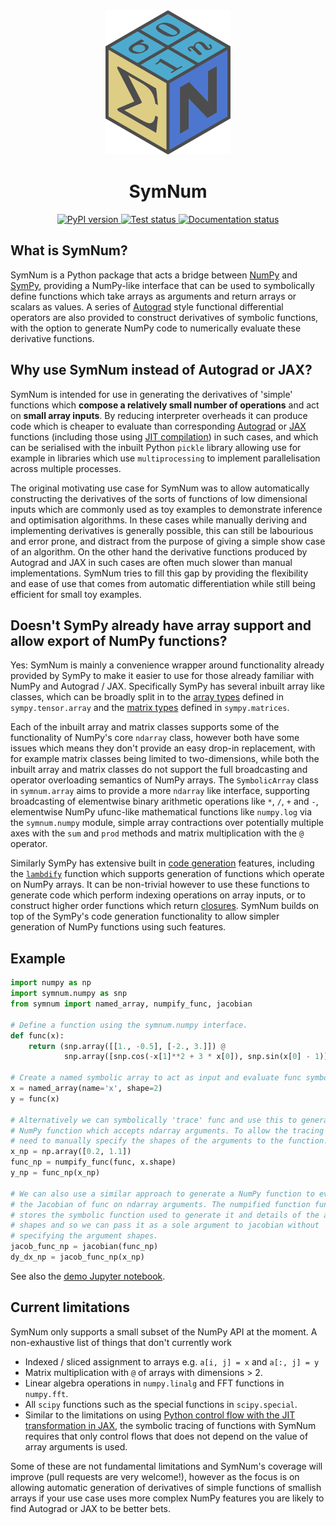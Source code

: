 
<div style="text-align: center;" align="center">

<img src="images/logomark-dark-background.svg" width="200"/>

<h1>SymNum</h1>

<a href="https://badge.fury.io/py/symnum">
  <img src="https://badge.fury.io/py/symnum.svg" alt="PyPI version"/>
</a>
<a href="https://github.com/matt-graham/symnum/actions/workflows/tests.yml">
  <img src="https://github.com/matt-graham/symnum/actions/workflows/tests.yml/badge.svg" alt="Test status" />
</a>
<a href="https://matt-graham.github.io/symnum">
  <img src="https://github.com/matt-graham/symnum/actions/workflows/docs.yml/badge.svg" alt="Documentation status" />
</a>
</div>


## What is SymNum?

SymNum is a Python package that acts a bridge between
[NumPy](https://numpy.org/) and [SymPy](https://www.sympy.org/), providing a
NumPy-like interface that can be used to symbolically define functions which
take arrays as arguments and return arrays or scalars as values. A series of
[Autograd](https://github.com/HIPS/autograd) style functional differential
operators are also provided to construct derivatives of symbolic functions,
with the option to generate NumPy code to numerically evaluate these derivative
functions.

## Why use SymNum instead of Autograd or JAX?

SymNum is intended for use in generating the derivatives of 'simple' functions
which **compose a relatively small number of operations** and act on **small
array inputs**. By reducing interpreter overheads it can produce code which is
cheaper to evaluate than corresponding
[Autograd](https://github.com/HIPS/autograd)  or
[JAX](https://github.com/google/jax) functions (including those using  [JIT
compilation](https://jax.readthedocs.io/en/latest/notebooks/quickstart.html#Using-jit-to-speed-up-functions))
in such cases, and which can be serialised with the inbuilt Python `pickle`
library allowing use for example in libraries which use `multiprocessing` to
implement parallelisation across multiple processes.

The original motivating use case for SymNum was to allow automatically
constructing the  derivatives of the sorts of functions of low dimensional
inputs which are  commonly used as toy examples to demonstrate inference and
optimisation algorithms. In these cases while manually deriving and
implementing derivatives is generally possible, this can still be labourious
and error prone, and distract from the purpose of giving a simple show case of
an algorithm. On the other hand the derivative functions produced by Autograd
and JAX in such cases are often much slower than manual implementations. SymNum
tries to fill this gap by providing the flexibility and ease of use that comes
from automatic differentiation while still being efficient for small toy
examples.


## Doesn't SymPy already have array support and allow export of NumPy functions?

Yes: SymNum is mainly a convenience wrapper around functionality already
provided by SymPy to make it easier to use for those already familiar with
NumPy and Autograd / JAX. Specifically SymPy has several inbuilt array like
classes, which can be broadly split in to the [array
types](https://docs.sympy.org/latest/modules/tensor/array.html) defined  in
`sympy.tensor.array` and the  [matrix
types](https://docs.sympy.org/latest/modules/matrices/matrices.html)  defined
in `sympy.matrices`.

Each of the inbuilt array and matrix classes supports some of the functionality
of NumPy's core `ndarray` class, however both have some issues which means they
don't provide an easy drop-in replacement, with for example matrix classes
being limited to two-dimensions, while both the inbuilt array and matrix
classes do not support the full broadcasting and operator overloading semantics
of NumPy arrays. The `SymbolicArray` class in `symnum.array` aims to provide a
more `ndarray` like interface, supporting broadcasting of elementwise binary
arithmetic operations like `*`, `/`, `+` and `-`, elementwise NumPy ufunc-like
mathematical functions like `numpy.log` via the `symnum.numpy` module, simple
array contractions over potentially multiple axes with the `sum` and `prod` 
methods and matrix multiplication with the `@` operator.

Similarly SymPy has extensive built in [code generation](https://docs.sympy.org/latest/modules/codegen.html) 
features, including the
[`lambdify`](https://docs.sympy.org/latest/modules/utilities/lambdify.html) 
function which supports generation of functions which operate on
NumPy arrays. It can be non-trivial however to use these functions to generate
code which perform indexing operations on array inputs, or to construct higher
order functions which return [closures](https://en.wikipedia.org/wiki/Closure_(computer_programming)). 
SymNum builds on top of the SymPy's code generation functionality to allow
simpler generation of NumPy functions using such features.


## Example

```Python
import numpy as np
import symnum.numpy as snp
from symnum import named_array, numpify_func, jacobian

# Define a function using the symnum.numpy interface.
def func(x):
    return (snp.array([[1., -0.5], [-2., 3.]]) @ 
            snp.array([snp.cos(-x[1]**2 + 3 * x[0]), snp.sin(x[0] - 1)]))

# Create a named symbolic array to act as input and evaluate func symbolically.
x = named_array(name='x', shape=2)
y = func(x)

# Alternatively we can symbolically 'trace' func and use this to generate a
# NumPy function which accepts ndarray arguments. To allow the tracing we
# need to manually specify the shapes of the arguments to the function.
x_np = np.array([0.2, 1.1])
func_np = numpify_func(func, x.shape)
y_np = func_np(x_np)

# We can also use a similar approach to generate a NumPy function to evaluate
# the Jacobian of func on ndarray arguments. The numpified function func_np 
# stores the symbolic function used to generate it and details of the argument
# shapes and so we can pass it as a sole argument to jacobian without
# specifying the argument shapes.
jacob_func_np = jacobian(func_np)
dy_dx_np = jacob_func_np(x_np)
```

See also the [demo Jupyter notebook](https://github.com/matt-graham/symnum/blob/main/Demo.ipynb).



## Current limitations

SymNum only supports a small subset of the NumPy API at the moment. A
non-exhaustive list of things that don't currently work

  * Indexed / sliced assignment to arrays e.g. `a[i, j] = x` and `a[:, j] = y`
  * Matrix multiplication with `@` of arrays with dimensions > 2.
  * Linear algebra operations in `numpy.linalg` and FFT functions in `numpy.fft`.
  * All `scipy` functions such as the special functions in `scipy.special`.
  * Similar to the limitations on using [Python control flow with the JIT
    transformation in JAX](https://jax.readthedocs.io/en/latest/notebooks/Common_Gotchas_in_JAX.html#%F0%9F%94%AA-Control-Flow),
    the symbolic tracing of functions with SymNum requires that only control
    flows that does not depend on the value of array arguments is used.

Some of these are not fundamental limitations and SymNum's coverage will 
improve (pull requests are very welcome!), however as the focus is on 
allowing automatic generation of derivatives of simple functions of smallish
arrays if your use case uses more complex NumPy features you are likely to 
find Autograd or JAX to be better bets.
